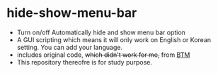 # hide-show-menu-bar

- Turn on/off Automatically hide and show menu bar option
- A GUI scripting which means it will only work on English or Korean setting. You can add your language.
- includes original code, ~~which didn't work for me,~~ from [BTM](http://macnews.tistory.com/3773)
- This repository thereofre is for study purpose.
